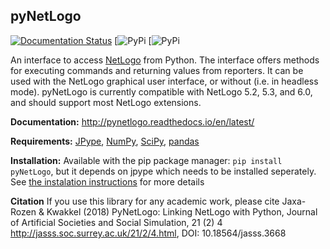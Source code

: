 ## pyNetLogo

[![Documentation Status](https://readthedocs.org/projects/emaworkbench/badge/?version=latest)](http://pynetlogo.readthedocs.org/en/latest/?badge=master)
[![PyPi](https://img.shields.io/pypi/v/pynetlogo.svg)
[![PyPi](https://img.shields.io/pypi/dm/pynetlogo.svg)

An interface to access [NetLogo](https://ccl.northwestern.edu/netlogo/) from Python. The interface offers methods for executing commands and returning values from reporters. It can be used with the NetLogo graphical user interface, or without (i.e. in headless mode). pyNetLogo is currently compatible with NetLogo 5.2, 5.3, and 6.0, and should support most NetLogo extensions.

**Documentation:** http://pynetlogo.readthedocs.io/en/latest/

**Requirements:** [JPype](https://jpype.readthedocs.io/en/latest/), [NumPy](http://www.numpy.org/), [SciPy](http://www.scipy.org/), [pandas](https://pandas.pydata.org/)

**Installation:** Available with the pip package manager: `pip install pyNetLogo`, but it
depends on jpype which needs to be installed seperately. See [the instalation instructions](https://pynetlogo.readthedocs.io/en/latest/install.html)
for more details


**Citation** If you use this library for any academic work, please cite
Jaxa-Rozen & Kwakkel (2018) PyNetLogo: Linking NetLogo with Python, 
Journal of Artificial Societies and Social Simulation, 21 (2) 4
<http://jasss.soc.surrey.ac.uk/21/2/4.html>, DOI: 10.18564/jasss.3668
